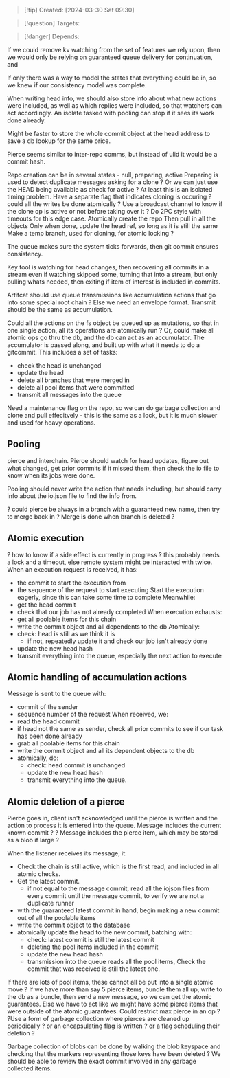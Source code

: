 
>[!tip] Created: [2024-03-30 Sat 09:30]

>[!question] Targets: 

>[!danger] Depends: 

If we could remove kv watching from the set of features we rely upon, then we would only be relying on guaranteed queue delivery for continuation, and

If only there was a way to model the states that everything could be in, so we knew if our consistency model was complete.

When writing head info, we should also store info about what new actions were included, as well as which replies were included, so that watchers can act accordingly.  An isolate tasked with pooling can stop if it sees its work done already.

Might be faster to store the whole commit object at the head address to save a db lookup for the same price.

Pierce seems similar to inter-repo comms, but instead of ulid it would be a commit hash.

Repo creation can be in several states - null, preparing, active
Preparing is used to detect duplicate messages asking for a clone ?
Or we can just use the HEAD being available as check for active ?
At least this is an isolated timing problem.
Have a separate flag that indicates cloning is occuring
? could all the writes be done atomically ?
Use a broadcast channel to know if the clone op is active or not before taking over it ?
Do 2PC style with timeouts for this edge case.
Atomically create the repo
Then pull in all the objects
Only when done, update the head ref, so long as it is still the same
Make a temp branch, used for cloning, for atomic locking ?

The queue makes sure the system ticks forwards, then git commit ensures consistency.

Key tool is watching for head changes, then recovering all commits in a stream even if watching skipped some, turning that into a stream, but only pulling whats needed, then exiting if item of interest is included in commits.

Artifcat should use queue transmissions like accumulation actions that go into some special root chain ?  Else we need an envelope format.
Transmit should be the same as accumulation.

Could all the actions on the fs object be queued up as mutations, so that in one single action, all its operations are atomically run ?
Or, could make all atomic ops go thru the db, and the db can act as an accumulator.
The accumulator is passed along, and built up with what it needs to do a gitcommit.  This includes a set of tasks:
- check the head is unchanged
- update the head
- delete all branches that were merged in
- delete all pool items that were committed
- transmit all messages into the queue

Need a maintenance flag on the repo, so we can do garbage collection and clone and pull effecitvely - this is the same as a lock, but it is much slower and used for heavy operations.
## Pooling
pierce and interchain.
Pierce should watch for head updates, figure out what changed, get prior commits if it missed them, then check the io file to know when its jobs were done.

Pooling should never write the action that needs including, but should carry info about the io.json file to find the info from.

? could pierce be always in a branch with a guaranteed new name, then try to merge back in ?  Merge is done when branch is deleted ?

## Atomic execution
? how to know if a side effect is currently in progress ? this probably needs a lock and a timeout, else remote system might be interacted with twice.
When an execution request is received, it has:
- the commit to start the execution from
- the sequence of the request to start executing
Start the execution eagerly, since this can take some time to complete
Meanwhile:
- get the head commit
- check that our job has not already completed
When execution exhausts:
- get all poolable items for this chain
- write the commit object and all dependents to the db
Atomically:
- check: head is still as we think it is
	- if not, repeatedly update it and check our job isn't already done
- update the new head hash
- transmit everything into the queue, especially the next action to execute

## Atomic handling of accumulation actions
Message is sent to the queue with:
- commit of the sender
- sequence number of the request
When received, we:
- read the head commit
- if head not the same as sender, check all prior commits to see if our task has been done already
- grab all poolable items for this chain
- write the commit object and all its dependent objects to the db
- atomically, do:
	- check: head commit is unchanged
	- update the new head hash
	- transmit everything into the queue.

## Atomic deletion of a pierce
Pierce goes in, client isn't acknowledged until the pierce is written and the action to process it is entered into the queue.  Message includes the current known commit ?
? Message includes the pierce item, which may be stored as a blob if large ?

When the listener receives its message, it:
- Check the chain is still active, which is the first read, and included in all atomic checks.
- Get the latest commit.
	- if not equal to the message commit, read all the iojson files from every commit until the message commit, to verify we are not a duplicate runner
- with the guaranteed latest commit in hand, begin making a new commit out of all the poolable items
- write the commit object to the database
- atomically update the head to the new commit, batching with:
	- check: latest commit is still the latest commit
	- deleting the pool items included in the commit
	- update the new head hash
	- transmission into the queue
reads all the pool items,
Check the commit that was received is still the latest one.

If there are lots of pool items, these cannot all be put into a single atomic move ?
If we have more than say 5 pierce items, bundle them all up, write to the db as a bundle, then send a new message, so we can get the atomic guarantees.
Else we have to act like we might have some pierce items that were outside of the atomic guarantees.
Could restrict max pierce in an op ?
?Use a form of garbage collection where pierces are cleaned up periodically ? or an encapsulating flag is written ? or a flag scheduling their deletion ?

Garbage collection of blobs can be done by walking the blob keyspace and checking that the markers representing those keys have been deleted ?  We should be able to review the exact commit involved in any garbage collected items.